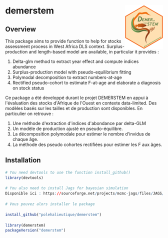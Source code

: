 # demerstem <img src="sticker_demerstem.png" alt="drawing" width="120" align="right"/></img>


## Overview

This package aims to provide function to help for stocks assessment process in West Africa DLS context. 
Surplus-production and length-based model are available, in particular it provides : 
1. Delta-glm method to extract year effect and compute indices abundance
2. Surplus-production model with pseudo-equilibrium fitting
3. Polymodal decomposition to extract numbers-at-age
4. Rectified pseudo-cohort to estimate F-at-age and elaborate a diagnosis on stock status 

Ce package a été developpé durant le projet DEMERSTEM en appui à l'évaluation des stocks d'Afrique de l'Ouest en contexte data-limited.
Des modèles basés sur les tailles et de production sont disponibles. En particulier on retrouve : 
1. Une méthode d'extraction d'indices d'abondance par delta-GLM
2. Un modèle de production ajusté en pseudo-équilibre.
3. La décomposition polymodale pour estimer le nombre d'invidus de chaque âge.
4. La méthode des pseudo cohortes rectifiées pour estimer les F aux âges. 


## Installation

```r
# You need devtools to use the function install_github()
library(devtools)

# You also need to install Jags for bayesian simulation
Disponible ici : https://sourceforge.net/projects/mcmc-jags/files/JAGS/4.x/Windows/

# Vous pouvez alors installer le package 

install_github("polehalieutique/demerstem")

library(demerstem)
packageVersion("demerstem")
```
